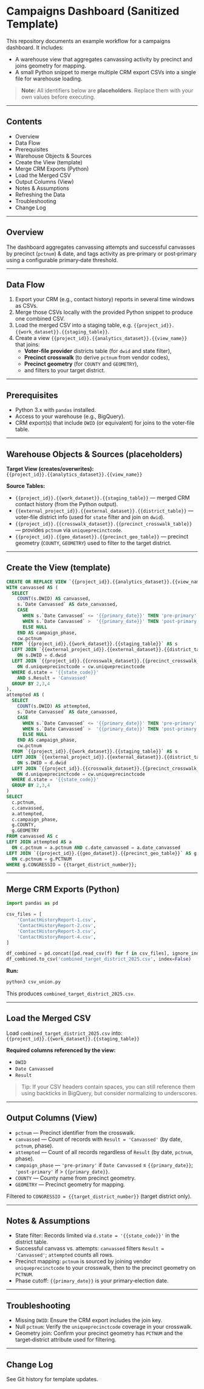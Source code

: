 # Campaigns Dashboard (Sanitized Template)

This repository documents an example workflow for a campaigns dashboard. It includes:
- A warehouse view that aggregates canvassing activity by precinct and joins geometry for mapping.
- A small Python snippet to merge multiple CRM export CSVs into a single file for warehouse loading.

> **Note:** All identifiers below are **placeholders**. Replace them with your own values before executing.

---

## Contents
- Overview
- Data Flow
- Prerequisites
- Warehouse Objects & Sources
- Create the View (template)
- Merge CRM Exports (Python)
- Load the Merged CSV
- Output Columns (View)
- Notes & Assumptions
- Refreshing the Data
- Troubleshooting
- Change Log

---

## Overview

The dashboard aggregates canvassing attempts and successful canvasses by precinct (`pctnum`) & date, and tags activity as pre‑primary or post‑primary using a configurable primary‑date threshold.

---

## Data Flow
1. Export your CRM (e.g., contact history) reports in several time windows as CSVs.
2. Merge those CSVs locally with the provided Python snippet to produce one combined CSV.
3. Load the merged CSV into a staging table, e.g. `{{project_id}}.{{work_dataset}}.{{staging_table}}`.
4. Create a view `{{project_id}}.{{analytics_dataset}}.{{view_name}}` that joins:
   - **Voter‑file provider** districts table (for `dwid` and state filter),
   - **Precinct crosswalk** (to derive `pctnum` from vendor codes),
   - **Precinct geometry** (for `COUNTY` and `GEOMETRY`),
   - and filters to your target district.

---

## Prerequisites
- Python 3.x with `pandas` installed.
- Access to your warehouse (e.g., BigQuery).
- CRM export(s) that include `DWID` (or equivalent) for joins to the voter‑file table.

---

## Warehouse Objects & Sources (placeholders)

**Target View (creates/overwrites):**  
`{{project_id}}.{{analytics_dataset}}.{{view_name}}`

**Source Tables:**  
- `{{project_id}}.{{work_dataset}}.{{staging_table}}` — merged CRM contact history (from the Python output).  
- `{{external_project_id}}.{{external_dataset}}.{{district_table}}` — voter‑file district info (used for `state` filter and join on `dwid`).  
- `{{project_id}}.{{crosswalk_dataset}}.{{precinct_crosswalk_table}}` — provides `pctnum` via `uniqueprecinctcode`.  
- `{{project_id}}.{{geo_dataset}}.{{precinct_geo_table}}` — precinct geometry (`COUNTY`, `GEOMETRY`) used to filter to the target district.

---

## Create the View (template)

```sql
CREATE OR REPLACE VIEW `{{project_id}}.{{analytics_dataset}}.{{view_name}}` AS
WITH canvassed AS (
  SELECT
    COUNT(s.DWID) AS canvassed,
    s.`Date Canvassed` AS date_canvassed,
    CASE
      WHEN s.`Date Canvassed` <= '{{primary_date}}' THEN 'pre-primary'
      WHEN s.`Date Canvassed` >  '{{primary_date}}' THEN 'post-primary'
      ELSE NULL
    END AS campaign_phase,
    cw.pctnum
  FROM `{{project_id}}.{{work_dataset}}.{{staging_table}}` AS s
  LEFT JOIN `{{external_project_id}}.{{external_dataset}}.{{district_table}}` AS d
    ON s.DWID = d.dwid
  LEFT JOIN `{{project_id}}.{{crosswalk_dataset}}.{{precinct_crosswalk_table}}` AS cw
    ON d.uniqueprecinctcode = cw.uniqueprecinctcode
  WHERE d.state = '{{state_code}}'
    AND s.Result = 'Canvassed'
  GROUP BY 2,3,4
),
attempted AS (
  SELECT
    COUNT(s.DWID) AS attempted,
    s.`Date Canvassed` AS date_canvassed,
    CASE
      WHEN s.`Date Canvassed` <= '{{primary_date}}' THEN 'pre-primary'
      WHEN s.`Date Canvassed` >  '{{primary_date}}' THEN 'post-primary'
      ELSE NULL
    END AS campaign_phase,
    cw.pctnum
  FROM `{{project_id}}.{{work_dataset}}.{{staging_table}}` AS s
  LEFT JOIN `{{external_project_id}}.{{external_dataset}}.{{district_table}}` AS d
    ON s.DWID = d.dwid
  LEFT JOIN `{{project_id}}.{{crosswalk_dataset}}.{{precinct_crosswalk_table}}` AS cw
    ON d.uniqueprecinctcode = cw.uniqueprecinctcode
  WHERE d.state = '{{state_code}}'
  GROUP BY 2,3,4
)
SELECT
  c.pctnum,
  c.canvassed,
  a.attempted,
  c.campaign_phase,
  g.COUNTY,
  g.GEOMETRY
FROM canvassed AS c
LEFT JOIN attempted AS a
  ON c.pctnum = a.pctnum AND c.date_canvassed = a.date_canvassed
LEFT JOIN `{{project_id}}.{{geo_dataset}}.{{precinct_geo_table}}` AS g
  ON c.pctnum = g.PCTNUM
WHERE g.CONGRESSIO = {{target_district_number}};
```

---

## Merge CRM Exports (Python)

```python
import pandas as pd

csv_files = [
    'ContactHistoryReport-1.csv',
    'ContactHistoryReport-2.csv',
    'ContactHistoryReport-3.csv',
    'ContactHistoryReport-4.csv',
]

df_combined = pd.concat([pd.read_csv(f) for f in csv_files], ignore_index=True)
df_combined.to_csv('combined_target_district_2025.csv', index=False)
```

**Run:**  
```bash
python3 csv_union.py
```

This produces `combined_target_district_2025.csv`.

---

## Load the Merged CSV

Load `combined_target_district_2025.csv` into:  
`{{project_id}}.{{work_dataset}}.{{staging_table}}`

**Required columns referenced by the view:**
- `DWID`
- `Date Canvassed`
- `Result`

> Tip: If your CSV headers contain spaces, you can still reference them using backticks in BigQuery, but consider normalizing to underscores.

---

## Output Columns (View)
- `pctnum` — Precinct identifier from the crosswalk.
- `canvassed` — Count of records with `Result = 'Canvassed'` (by date, `pctnum`, phase).
- `attempted` — Count of all records regardless of `Result` (by date, `pctnum`, phase).
- `campaign_phase` — `'pre-primary'` if `Date Canvassed` ≤ `{{primary_date}}`; `'post-primary'` if > `{{primary_date}}`.
- `COUNTY` — County name from precinct geometry.
- `GEOMETRY` — Precinct geometry for mapping.

Filtered to `CONGRESSIO = {{target_district_number}}` (target district only).

---

## Notes & Assumptions
- State filter: Records limited via `d.state = '{{state_code}}'` in the district table.
- Successful canvass vs. attempts: `canvassed` filters `Result = 'Canvassed'`; `attempted` counts all rows.
- Precinct mapping: `pctnum` is sourced by joining vendor `uniqueprecinctcode` to your crosswalk, then to the precinct geometry on `PCTNUM`.
- Phase cutoff: `{{primary_date}}` is your primary‑election date.

---

## Troubleshooting
- Missing `DWID`: Ensure the CRM export includes the join key.
- Null `pctnum`: Verify the `uniqueprecinctcode` coverage in your crosswalk.
- Geometry join: Confirm your precinct geometry has `PCTNUM` and the target‑district attribute used for filtering.

---

## Change Log
See Git history for template updates.
